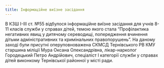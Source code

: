 ```yaml
---
title: Інформаційне виїзне засідання
---
```


В КЗШ I-III ст. №55 відбулося інформаційне виїзне засідання для учнів 8-11 класів служби у справах дітей, темою якого стала “Профілактика негативних явищ у дитячому сереводищі, попередження вчинення дітьми адміністративних та кримінальних правопорушень”. На даному заході були присутні оперуповноважена СКМСД Тернівського РВ КМУ старшина міліції Мура Оксана Олександрівна, лікар-нарколог Городецький Петро Андрійович, спеціаліст I категорії служби у справах дітей виконкому Тернівської районної у місті ради.

<slideshow id="72157651643435561"></slideshow>
